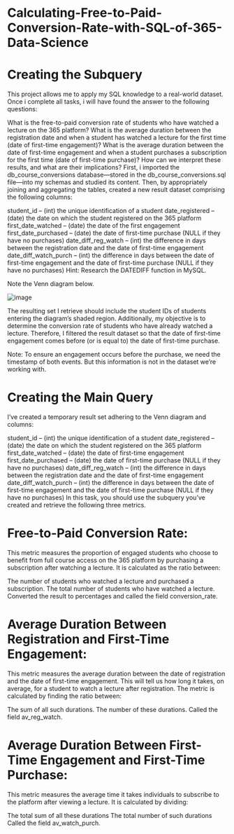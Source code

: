 # Calculating-Free-to-Paid-Conversion-Rate-with-SQL-of-365-Data-Science

# Creating the Subquery
This project allows me to apply my SQL knowledge to a real-world dataset. Once i complete all tasks, i will have found the answer to the following questions:

What is the free-to-paid conversion rate of students who have watched a lecture on the 365 platform?
What is the average duration between the registration date and when a student has watched a lecture for the first time (date of first-time engagement)?
What is the average duration between the date of first-time engagement and when a student purchases a subscription for the first time (date of first-time purchase)?
How can we interpret these results, and what are their implications?
First, i imported the db_course_conversions database—stored in the db_course_conversions.sql file—into my schemas and studied its content. Then, by appropriately joining and aggregating the tables, created a new result dataset comprising the following columns:

student_id – (int) the unique identification of a student
date_registered – (date) the date on which the student registered on the 365 platform
first_date_watched – (date) the date of the first engagement
first_date_purchased – (date) the date of first-time purchase (NULL if they have no purchases)
date_diff_reg_watch – (int) the difference in days between the registration date and the date of first-time engagement
date_diff_watch_purch – (int) the difference in days between the date of first-time engagement and the date of first-time purchase (NULL if they have no purchases)
Hint: Research the DATEDIFF function in MySQL.

Note the Venn diagram below.

![image](https://github.com/SAIELESH/Calculating-Free-to-Paid-Conversion-Rate-with-SQL-of-365-Data-Science/assets/107880771/a21407cb-c11f-4e4f-ae92-6ff5b9ec3b42)


The resulting set I retrieve should include the student IDs of students entering the diagram’s shaded region. Additionally, my objective is to determine the conversion rate of students who have already watched a lecture. Therefore, I filtered the result dataset so that the date of first-time engagement comes before (or is equal to) the date of first-time purchase.

Note: To ensure an engagement occurs before the purchase, we need the timestamp of both events. But this information is not in the dataset we’re working with.

# Creating the Main Query
I’ve created a temporary result set adhering to the Venn diagram and columns: 

student_id – (int) the unique identification of a student
date_registered – (date) the date on which the student registered on the 365 platform
first_date_watched – (date) the date of first-time engagement
first_date_purchased – (date) the date of first-time purchase (NULL if they have no purchases)
date_diff_reg_watch – (int) the difference in days between the registration date and the date of first-time engagement
date_diff_watch_purch – (int) the difference in days between the date of first-time engagement and the date of first-time purchase (NULL if they have no purchases)
In this task, you should use the subquery you’ve created and retrieve the following three metrics.

# Free-to-Paid Conversion Rate:
This metric measures the proportion of engaged students who choose to benefit from full course access on the 365 platform by purchasing a subscription after watching a lecture. It is calculated as the ratio between:

The number of students who watched a lecture and purchased a subscription.
The total number of students who have watched a lecture.
Converted the result to percentages and called the field conversion_rate.

# Average Duration Between Registration and First-Time Engagement:
This metric measures the average duration between the date of registration and the date of first-time engagement. This will tell us how long it takes, on average, for a student to watch a lecture after registration. The metric is calculated by finding the ratio between:

The sum of all such durations.
The number of these durations.
Called the field av_reg_watch.

# Average Duration Between First-Time Engagement and First-Time Purchase:
This metric measures the average time it takes individuals to subscribe to the platform after viewing a lecture. It is calculated by dividing:

The total sum of all these durations
The total number of such durations
Called the field av_watch_purch.
